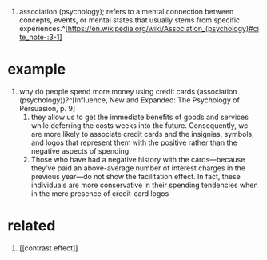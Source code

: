 1. association (psychology); refers to a mental connection between concepts, events, or mental states that usually stems from specific experiences.^[https://en.wikipedia.org/wiki/Association_(psychology)#cite_note-:3-1]

# example
1. why do people spend more money using credit cards (association (psychology))?^[Influence, New and Expanded: The Psychology of Persuasion, p. 9]
	1. they allow us to get the immediate benefits of goods and services while deferring the costs weeks into the future. Consequently, we are more likely to associate credit cards and the insignias, symbols, and logos that represent them with the positive rather than the negative aspects of spending
	2. Those who have had a negative history with the cards—because they’ve paid an above-average number of interest charges in the previous year—do not show the facilitation effect. In fact, these individuals are more conservative in their spending tendencies when in the mere presence of credit-card logos

# related
1. [[contrast effect]]